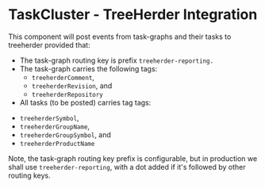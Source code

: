 TaskCluster - TreeHerder Integration
====================================

This component will post events from task-graphs and their tasks to treeherder
provided that:
  * The task-graph routing key is prefix `treeherder-reporting.`
  * The task-graph carries the following tags:
    - `treeherderComment`,
    - `treeherderRevision`, and
    - `treeherderRepository`
  * All tasks (to be posted) carries tag tags:
   - `treeherderSymbol`,
   - `treeherderGroupName`,
   - `treeherderGroupSymbol`, and
   - `treeherderProductName`


Note, the task-graph routing key prefix is configurable, but in production we
shall use `treeherder-reporting`, with a dot added if it's followed by other
routing keys.

